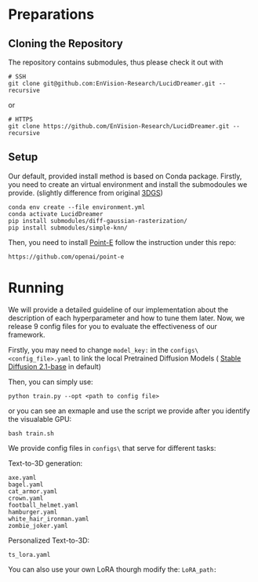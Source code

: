 # Preparations

## Cloning the Repository
The repository contains submodules, thus please check it out with 
```shell
# SSH
git clone git@github.com:EnVision-Research/LucidDreamer.git --recursive
```
or
```shell
# HTTPS
git clone https://github.com/EnVision-Research/LucidDreamer.git --recursive
```
## Setup
Our default, provided install method is based on Conda package.
Firstly, you need to create an virtual environment and install the submodoules we provide. (slightly difference from original [3DGS](https://github.com/graphdeco-inria/gaussian-splatting))
```shell
conda env create --file environment.yml
conda activate LucidDreamer
pip install submodules/diff-gaussian-rasterization/
pip install submodules/simple-knn/
```
Then, you need to install [Point-E](https://github.com/openai/point-e) follow the instruction under this repo:
```shell
https://github.com/openai/point-e
```

# Running
We will provide a detailed guideline of our implementation about the description of each hyperparameter and how to tune them later. Now, we release 9 config files for you to evaluate the effectiveness of our framework.

Firstly, you may need to change ```model_key:``` in the ```configs\<config_file>.yaml``` to link the local Pretrained Diffusion Models ( [Stable Diffusion 2.1-base](https://github.com/Stability-AI/StableDiffusion) in default)


Then, you can simply use:

```shell
python train.py --opt <path to config file>
```
or you can see an exmaple and use the script we provide after you identify the visualable GPU:
```shell
bash train.sh
```
We provide config files in ```configs\``` that serve for different tasks:

Text-to-3D generation:
```shell
axe.yaml
bagel.yaml
cat_armor.yaml
crown.yaml
football_helmet.yaml
hamburger.yaml
white_hair_ironman.yaml
zombie_joker.yaml
```

Personalized Text-to-3D:
```shell
ts_lora.yaml
```
You can also use your own LoRA thourgh modify the: ```LoRA_path:```